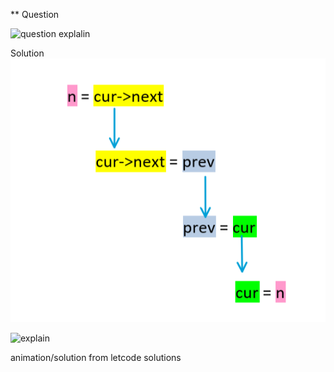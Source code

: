 \*\* Question

![question explalin](https://github.com/RahulTinku/DS-algo/blob/main/ds%20algo/Everyday%20practice/reverse%20a%20linked%20list/img/ques.png?raw=true)

Solution
![solution](https://github.com/RahulTinku/DS-algo/blob/main/ds%20algo/Everyday%20practice/reverse%20a%20linked%20list/img/1.png?raw=true)

![explain](https://github.com/RahulTinku/DS-algo/blob/main/ds%20algo/Everyday%20practice/reverse%20a%20linked%20list/img/2.png?raw=true)

animation/solution from letcode solutions
